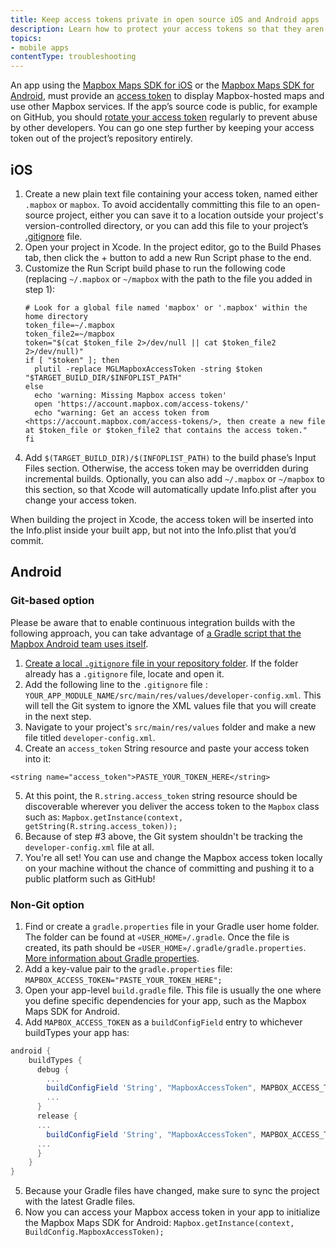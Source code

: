 ```yaml
---
title: Keep access tokens private in open source iOS and Android apps
description: Learn how to protect your access tokens so that they aren't used by others.
topics:
- mobile apps
contentType: troubleshooting
---
```


An app using the [Mapbox Maps SDK for iOS](https://docs.mapbox.com/ios/maps/overview/) or the [Mapbox Maps SDK for Android](https://docs.mapbox.com/android/maps/overview/), must provide an [access token](/help/glossary/access-token) to display Mapbox-hosted maps and use other Mapbox services. If the app’s source code is public, for example on GitHub, you should [rotate your access token](/help/how-mapbox-works/access-tokens/) regularly to prevent abuse by other developers. You can go one step further by keeping your access token out of the project’s repository entirely.

## iOS

1. Create a new plain text file containing your access token, named either `.mapbox` or `mapbox`. To avoid accidentally committing this file to an open-source project, either you can save it to a location outside your project's version-controlled directory, or you can add this file to your project’s [.gitignore](https://help.github.com/articles/ignoring-files/) file.
1. Open your project in Xcode. In the project editor, go to the Build Phases tab, then click the + button to add a new Run Script phase to the end.
1. Customize the Run Script build phase to run the following code (replacing `~/.mapbox` or `~/mapbox` with the path to the file you added in step 1):
   ```
   # Look for a global file named 'mapbox' or '.mapbox' within the home directory
   token_file=~/.mapbox
   token_file2=~/mapbox
   token="$(cat $token_file 2>/dev/null || cat $token_file2 2>/dev/null)"
   if [ "$token" ]; then
     plutil -replace MGLMapboxAccessToken -string $token "$TARGET_BUILD_DIR/$INFOPLIST_PATH"
   else
     echo 'warning: Missing Mapbox access token'
     open 'https://account.mapbox.com/access-tokens/'
     echo "warning: Get an access token from <https://account.mapbox.com/access-tokens/>, then create a new file at $token_file or $token_file2 that contains the access token."
   fi
   ```
1. Add `$(TARGET_BUILD_DIR)/$(INFOPLIST_PATH)` to the build phase’s Input Files section. Otherwise, the access token may be overridden during incremental builds. Optionally, you can also add `~/.mapbox` or `~/mapbox` to this section, so that Xcode will automatically update Info.plist after you change your access token.

When building the project in Xcode, the access token will be inserted into the Info.plist inside your built app, but not into the Info.plist that you’d commit.


## Android

### Git-based option

Please be aware that to enable continuous integration builds with the following approach, you can take advantage of [a Gradle script that the Mapbox Android team uses itself](https://github.com/mapbox/mapbox-gl-native-android/blob/master/gradle/gradle-config.gradle).

1. [Create a local `.gitignore` file in your repository folder](https://help.github.com/articles/ignoring-files/). If the folder already has a `.gitignore` file, locate and open it.
2. Add the following line to the `.gitignore` file : `YOUR_APP_MODULE_NAME/src/main/res/values/developer-config.xml`. This will tell the Git system to ignore the XML values file that you will create in the next step.
3. Navigate to your project's `src/main/res/values` folder and make a new file titled `developer-config.xml`.
4. Create an `access_token` String resource and paste your access token into it:
```
<string name="access_token">PASTE_YOUR_TOKEN_HERE</string>
```
5. At this point, the `R.string.access_token` string resource should be discoverable wherever you deliver the access token to the `Mapbox` class such as: `Mapbox.getInstance(context, getString(R.string.access_token));`
6. Because of step #3 above, the Git system shouldn't be tracking the `developer-config.xml` file at all.
7. You're all set! You can use and change the Mapbox access token locally on your machine without the chance of committing and pushing it to a public platform such as GitHub!

### Non-Git option

1. Find or create a `gradle.properties` file in your Gradle user home folder. The folder can be found at `«USER_HOME»/.gradle`. Once the file is created, its path should be `«USER_HOME»/.gradle/gradle.properties`. [More information about Gradle properties](https://docs.gradle.org/current/userguide/build_environment.html#sec:gradle_configuration_properties).
2. Add a key-value pair to the `gradle.properties` file: `MAPBOX_ACCESS_TOKEN="PASTE_YOUR_TOKEN_HERE";`
3. Open your app-level `build.gradle` file. This file is usually the one where you define specific dependencies for your app, such as the Mapbox Maps SDK for Android.
4. Add `MAPBOX_ACCESS_TOKEN` as a `buildConfigField` entry to whichever buildTypes your app has:

```groovy
android {
	buildTypes {
	  debug {
	    ...
	    buildConfigField 'String', "MapboxAccessToken", MAPBOX_ACCESS_TOKEN
	    ...
	  }
	  release {
	  ...
	    buildConfigField 'String', "MapboxAccessToken", MAPBOX_ACCESS_TOKEN
	  ...
	  }
	}
}
```

5. Because your Gradle files have changed, make sure to sync the project with the latest Gradle files.
6. Now you can access your Mapbox access token in your app to initialize the Mapbox Maps SDK for Android: `Mapbox.getInstance(context, BuildConfig.MapboxAccessToken);`
